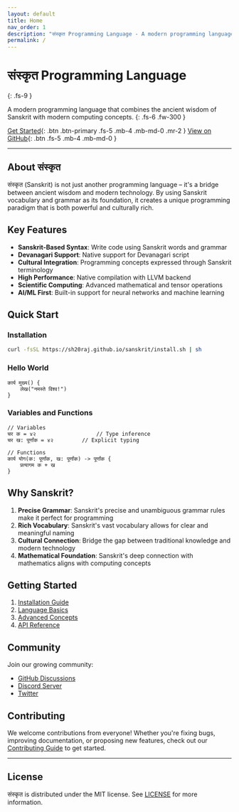 ```yaml
---
layout: default
title: Home
nav_order: 1
description: "संस्कृत Programming Language - A modern programming language with Sanskrit vocabulary and grammar"
permalink: /
---
```


# संस्कृत Programming Language
{: .fs-9 }

A modern programming language that combines the ancient wisdom of Sanskrit with modern computing concepts.
{: .fs-6 .fw-300 }

[Get Started](./docs/getting-started){: .btn .btn-primary .fs-5 .mb-4 .mb-md-0 .mr-2 }
[View on GitHub](https://github.com/sh20raj/sanskrit){: .btn .fs-5 .mb-4 .mb-md-0 }

---

## About संस्कृत

संस्कृत (Sanskrit) is not just another programming language – it's a bridge between ancient wisdom and modern technology. By using Sanskrit vocabulary and grammar as its foundation, it creates a unique programming paradigm that is both powerful and culturally rich.

## Key Features

- **Sanskrit-Based Syntax**: Write code using Sanskrit words and grammar
- **Devanagari Support**: Native support for Devanagari script
- **Cultural Integration**: Programming concepts expressed through Sanskrit terminology
- **High Performance**: Native compilation with LLVM backend
- **Scientific Computing**: Advanced mathematical and tensor operations
- **AI/ML First**: Built-in support for neural networks and machine learning

## Quick Start

### Installation

```bash
curl -fsSL https://sh20raj.github.io/sanskrit/install.sh | sh
```

### Hello World

```sanskrit
कार्य मुख्य() {
    लेख("नमस्ते विश्व!")
}
```

### Variables and Functions

```sanskrit
// Variables
चर क = ४२                   // Type inference
चर ख: पूर्णांक = ४२         // Explicit typing

// Functions
कार्य योग(क: पूर्णांक, ख: पूर्णांक) -> पूर्णांक {
    प्रत्यागम क + ख
}
```

## Why Sanskrit?

1. **Precise Grammar**: Sanskrit's precise and unambiguous grammar rules make it perfect for programming
2. **Rich Vocabulary**: Sanskrit's vast vocabulary allows for clear and meaningful naming
3. **Cultural Connection**: Bridge the gap between traditional knowledge and modern technology
4. **Mathematical Foundation**: Sanskrit's deep connection with mathematics aligns with computing concepts

## Getting Started

1. [Installation Guide](./docs/installation)
2. [Language Basics](./docs/basics)
3. [Advanced Concepts](./docs/advanced)
4. [API Reference](./docs/api)

## Community

Join our growing community:

- [GitHub Discussions](https://github.com/sh20raj/sanskrit/discussions)
- [Discord Server](https://discord.gg/sanskrit)
- [Twitter](https://twitter.com/SanskritLang)

## Contributing

We welcome contributions from everyone! Whether you're fixing bugs, improving documentation, or proposing new features, check out our [Contributing Guide](./docs/contributing) to get started.

---

## License

संस्कृत is distributed under the MIT license. See [LICENSE](https://github.com/sh20raj/sanskrit/blob/main/LICENSE) for more information.
